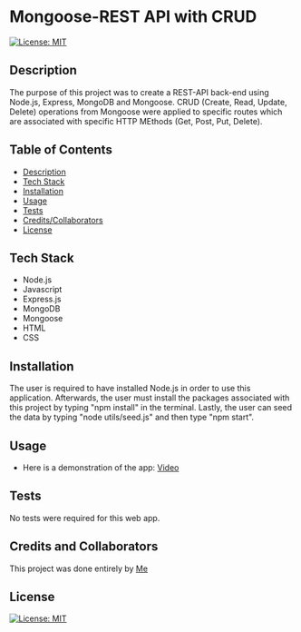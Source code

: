 # Mongoose-REST API with CRUD

[![License: MIT](https://img.shields.io/badge/License-MIT-blue.svg)](https://opensource.org/licenses/MIT)

## Description

The purpose of this project was to create a REST-API back-end using Node.js, Express, MongoDB and Mongoose. CRUD (Create, Read, Update, Delete) operations from Mongoose were applied to specific routes which are associated with specific HTTP MEthods (Get, Post, Put, Delete).

## Table of Contents

- [Description](#Description)
- [Tech Stack](#tech-stack)
- [Installation](#installation)
- [Usage](#usage)
- [Tests](#tests)
- [Credits/Collaborators](#credits-and-collaborators)
- [License](#license)

## Tech Stack

- Node.js
- Javascript
- Express.js
- MongoDB
- Mongoose
- HTML
- CSS

## Installation

The user is required to have installed Node.js in order to use this application. 
Afterwards, the user must install the packages associated with this project by typing "npm install" in the terminal.
Lastly, the user can seed the data by typing "node utils/seed.js" and then type "npm start".

## Usage
- Here is a demonstration of the app: [Video](https://www.youtube.com/watch?v=MGCOA7e0Heo)

## Tests

No tests were required for this web app.

## Credits and Collaborators
This project was done entirely by [Me](https://github.com/phadeline)

## License

[![License: MIT](https://img.shields.io/badge/License-MIT-blue.svg)](https://opensource.org/licenses/MIT)

